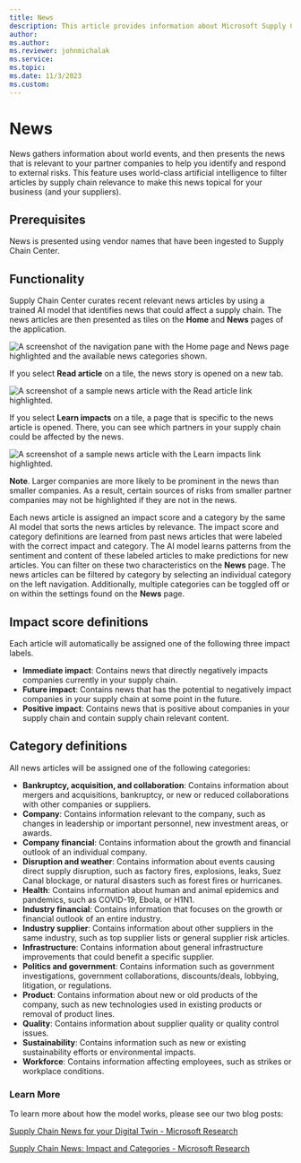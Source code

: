 ```yaml
---
title: News
description: This article provides information about Microsoft Supply Chain Center's news features.
author: 
ms.author: 
ms.reviewer: johnmichalak
ms.service: 
ms.topic: 
ms.date: 11/3/2023
ms.custom:
---
```


# News

News gathers information about world events, and then presents the news that is relevant to your partner companies to help you identify and respond to external risks. This feature uses world-class artificial intelligence to filter articles by supply chain relevance to make this news topical for your business (and your suppliers).

## Prerequisites

News is presented using vendor names that have been ingested to Supply Chain Center.

## Functionality

Supply Chain Center curates recent relevant news articles by using a trained AI model that identifies news that could affect a supply chain. The news articles are then presented as tiles on the **Home** and **News** pages of the application.

![A screenshot of the navigation pane with the Home page and News page highlighted and the available news categories shown. ](//:0)

If you select **Read article** on a tile, the news story is opened on a new tab.

![A screenshot of a sample news article with the Read article link highlighted.](//:0)

If you select **Learn impacts** on a tile, a page that is specific to the news article is opened. There, you can see which partners in your supply chain could be affected by the news.

![A screenshot of a sample news article with the Learn impacts link highlighted.](//:0)

**Note**. Larger companies are more likely to be prominent in the news than smaller companies. As a result, certain sources of risks from smaller partner companies may not be highlighted if they are not in the news.

Each news article is assigned an impact score and a category by the same AI model that sorts the news articles by relevance. The impact score and category definitions are learned from past news articles that were labeled with the correct impact and category. The AI model learns patterns from the sentiment and content of these labeled articles to make predictions for new articles. You can filter on these two characteristics on the **News** page. The news articles can be filtered by category by selecting an individual category on the left navigation. Additionally, multiple categories can be toggled off or on within the settings found on the **News** page.

## Impact score definitions

Each article will automatically be assigned one of the following three impact labels.

- **Immediate impact**: Contains news that directly negatively impacts companies currently in your supply chain.
- **Future impact**: Contains news that has the potential to negatively impact companies in your supply chain at some point in the future.
- **Positive impact**: Contains news that is positive about companies in your supply chain and contain supply chain relevant content.

## Category definitions

All news articles will be assigned one of the following categories:

- **Bankruptcy, acquisition, and collaboration**: Contains information about mergers and acquisitions, bankruptcy, or new or reduced collaborations with other companies or suppliers.
- **Company**: Contains information relevant to the company, such as changes in leadership or important personnel, new investment areas, or awards.
- **Company financial**: Contains information about the growth and financial outlook of an individual company.
- **Disruption and weather**: Contains information about events causing direct supply disruption, such as factory fires, explosions, leaks, Suez Canal blockage, or natural disasters such as forest fires or hurricanes.
- **Health**: Contains information about human and animal epidemics and pandemics, such as COVID-19, Ebola, or H1N1.
- **Industry financial**: Contains information that focuses on the growth or financial outlook of an entire industry.
- **Industry supplier**: Contains information about other suppliers in the same industry, such as top supplier lists or general supplier risk articles.
- **Infrastructure**: Contains information about general infrastructure improvements that could benefit a specific supplier.
- **Politics and government**: Contains information such as government investigations, government collaborations, discounts/deals, lobbying, litigation, or regulations.
- **Product**: Contains information about new or old products of the company, such as new technologies used in existing products or removal of product lines.
- **Quality**: Contains information about supplier quality or quality control issues.
- **Sustainability**: Contains information such as new or existing sustainability efforts or environmental impacts.
- **Workforce**: Contains information affecting employees, such as strikes or workplace conditions.

### Learn More

To learn more about how the model works, please see our two blog posts:

[Supply Chain News for your Digital Twin - Microsoft Research](https://www.microsoft.com/en-us/research/group/dynamics-insights-apps-artificial-intelligence-machine-learning/articles/supply-chain-news-for-your-digital-twin/)

[Supply Chain News: Impact and Categories - Microsoft Research](https://www.microsoft.com/en-us/research/group/dynamics-insights-apps-artificial-intelligence-machine-learning/articles/supply-chain-news-impact-and-categories/)

